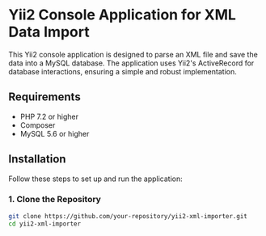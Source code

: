 # Yii2 Console Application for XML Data Import

This Yii2 console application is designed to parse an XML file and save the data into a MySQL database. The application uses Yii2's ActiveRecord for database interactions, ensuring a simple and robust implementation.

## Requirements

- PHP 7.2 or higher
- Composer
- MySQL 5.6 or higher

## Installation

Follow these steps to set up and run the application:

### 1. Clone the Repository

```sh
git clone https://github.com/your-repository/yii2-xml-importer.git
cd yii2-xml-importer
